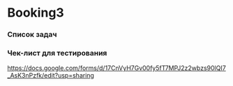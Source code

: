 # Booking3

### Список задач

### Чек-лист для тестирования
https://docs.google.com/forms/d/17CnVyH7Gv00fy5fT7MPJ2z2wbzs90lQI7_AsK3nPzfk/edit?usp=sharing
